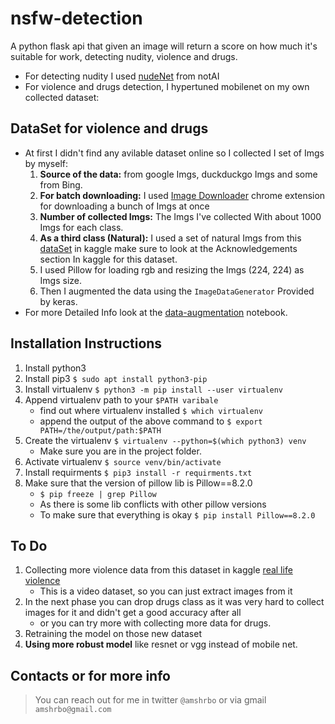 # nsfw-detection
A python flask api that given an image will return a score on how much it's suitable for work, detecting nudity, violence and drugs.
- For detecting nudity I used [nudeNet](https://github.com/notAI-tech/NudeNet) from notAI
- For violence and drugs detection, I hypertuned mobilenet on my own collected dataset:

## DataSet for violence and drugs
- At first I didn't find any avilable dataset online so I collected I set of Imgs by myself:
  1. **Source of the data:** from google Imgs, duckduckgo Imgs and some from Bing.
  1. **For batch downloading:** I used [Image Downloader](https://chrome.google.com/webstore/detail/image-downloader/cnpniohnfphhjihaiiggeabnkjhpaldj) chrome extension for downloading a bunch of Imgs at once 
  1. **Number of collected Imgs:** The Imgs I've collected With about 1000 Imgs for each class.
  1. **As a third class (Natural):** I used a set of natural Imgs from this [dataSet](https://www.kaggle.com/prasunroy/natural-images) in kaggle make sure to look at the Acknowledgements section In kaggle for this dataset. 
  1. I used Pillow for loading rgb and resizing the Imgs (224, 224) as Imgs size.
  1. Then I augmented the data using the `ImageDataGenerator` Provided by keras.
- For more Detailed Info look at the [data-augmentation](./data_preprocessing/data-augmentation.ipynb) notebook. 

## Installation Instructions
1. Install python3 
2. Install pip3 `$ sudo apt install python3-pip`
3. Install virtualenv `$ python3 -m pip install --user virtualenv`
4. Append virtualenv path to your `$PATH varibale`
    - find out where virtualenv installed `$ which virtualenv`
    - append the output of the above command to `$ export PATH=/the/output/path:$PATH`
5. Create the virtualenv `$ virtualenv --python=$(which python3) venv`
    - Make sure you are in the project folder.
6. Activate virtualenv `$ source venv/bin/activate`
7. Install requirments `$ pip3 install -r requirments.txt`
8. Make sure that the version of pillow lib is Pillow==8.2.0
    - `$ pip freeze | grep Pillow`
    - As there is some lib conflicts with other pillow versions
    - To make sure that everything is okay `$ pip install Pillow==8.2.0`
## To Do
1. Collecting more violence data from this dataset in kaggle [real life violence](https://www.kaggle.com/mohamedmustafa/real-life-violence-situations-dataset)
    - This is a video dataset, so you can just extract images from it
1. In the next phase you can drop drugs class as it was very hard to collect images for it and didn't get a good accuracy after all
    - or you can try more with collecting more data for drugs.
1. Retraining the model on those new dataset
1. **Using more robust model** like resnet or vgg instead of mobile net. 

## Contacts or for more info
> You can reach out for me in twitter `@amshrbo` or via gmail `amshrbo@gmail.com`

